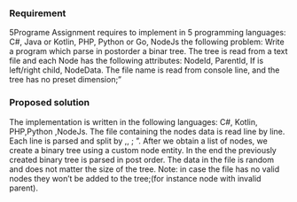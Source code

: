 ### Requirement ###
5Programe Assignment requires to implement in 5 programming languages: C#, Java or Kotlin, PHP, Python or Go, NodeJs the following problem:
Write a program which parse in postorder a binar tree. The tree is read from a text file and each Node has the following attributes: NodeId, ParentId, If is left/right child, NodeData.
The file name is read from console line, and the tree has no preset dimension;”

### Proposed solution ###
The implementation is written in the following languages: C#, Kotlin, PHP,Python ,NodeJs. 
The file containing the nodes data is read line by line. Each line is parsed and split by ,, ; ”. After we obtain a list of nodes, we create a binary tree using a custom node entity. In the end the previously created binary tree is parsed in post order.
The data in the file is random and does not matter the size of the tree.  Note: in case the file has no valid nodes they won’t be added to the tree;(for instance node with invalid parent).
